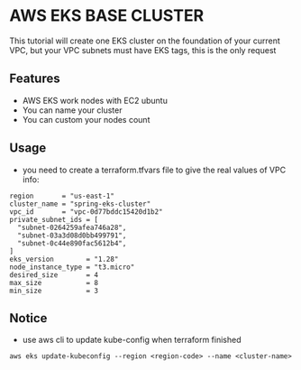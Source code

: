 # AWS EKS BASE CLUSTER

This tutorial will create one EKS cluster on the foundation of your current VPC, but your VPC subnets must have EKS tags, this is the only request

## Features

- AWS EKS work nodes with EC2 ubuntu
- You can name your cluster
- You can custom your nodes count

## Usage

- you need to create a terraform.tfvars file to give the real values of VPC info:
```hcl
region       = "us-east-1"
cluster_name = "spring-eks-cluster"
vpc_id       = "vpc-0d77bddc15420d1b2"
private_subnet_ids = [
  "subnet-0264259afea746a28",
  "subnet-03a3d08d0bb499791",
  "subnet-0c44e890fac5612b4",
]
eks_version        = "1.28"
node_instance_type = "t3.micro"
desired_size       = 4
max_size           = 8
min_size           = 3

```
## Notice

- use aws cli to update kube-config when terraform finished
```shell
aws eks update-kubeconfig --region <region-code> --name <cluster-name>

```


